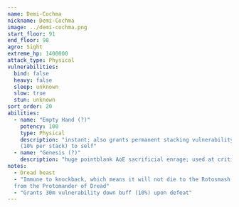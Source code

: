 ```yaml
---
name: Demi-Cochma
nickname: Demi-Cochma
image: ../demi-cochma.png
start_floor: 91
end_floor: 98
agro: Sight
extreme_hp: 1400000
attack_type: Physical
vulnerabilities:
  bind: false
  heavy: false
  sleep: unknown
  slow: true
  stun: unknown
sort_order: 20
abilities:
  - name: "Empty Hand (?)"
    potency: 100
    type: Physical
    description: "instant; also grants permanent stacking vulnerability down
    (10% per stack) to self"
  - name: "Genesis (?)"
    description: "huge pointblank AoE sacrificial enrage; used at critical HP"
notes:
  - Dread beast
  - "Immune to knockback, which means it will not die to the Rotosmash ability
  from the Protomander of Dread"
  - "Grants 30m vulnerability down buff (10%) upon defeat"
---
```

